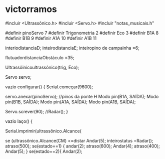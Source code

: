 # victorramos
#incluir <Ultrassônico.h>
#incluir <Servo.h>
#incluir "notas_musicais.h"

#definir pinoServo 7
#definir Trigonometria 2
#definir Eco 3
#definir B1A 8 
#definir B1B 9
#definir A1A 10
#definir A1B 11

interiodistanciaD;
inteirodistanciaE;
inteiropino de campainha =6;

flutuadordistanciaObstáculo =35;

Ultrassôinicoultrassônico(trig, Eco);

Servo servo;

vazio configurar() {
Serial.começar(9600);

servo.anexar(pinoServo);
//pinos da ponte H
Modo pin(B1A, SAÍDA);
Modo pin(B1B, SAÍDA);
Modo pin(A1A, SAÍDA);
Modo pin(A1B, SAÍDA);

Servo.screver(90);
//Radar();
}

vazio laço() {

Serial.imprimir(ultrassônico.Alcance(

se (ultrassônico.Alcance(CM) <=distar
Andar(5);
inteirostatus =Radar();
atraso(500);
se(estado==1) {
andar(2);
atraso(600);
Andar(4);
atraso(400);
Andar(5);
}
se(estado==2){
Andar(2);
